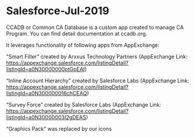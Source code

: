 # Salesforce-Jul-2019

CCADB or Common CA Database is a custom app created to manage CA Program. You can find detail documentation at ccadb.org.

It leverages functionality of following apps from AppExchange:

"Smart Filter” created by  Arxxus Technology Partners (AppExchange Link: https://appexchange.salesforce.com/listingDetail?listingId=a0N30000000ptGpEAI)

“Inline Account Hierarchy” created by Salesforce Labs (AppExchange Link: https://appexchange.salesforce.com/listingDetail?listingId=a0N300000016chCEAQ)

“Survey Force” created by Salesforce Labs (AppExchange Link: https://appexchange.salesforce.com/listingDetail?listingId=a0N30000003I2gDEAS)

“Graphics Pack” was replaced by our icons
